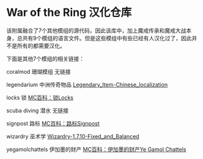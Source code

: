 # War of the Ring 汉化仓库

该附属融合了7个其他模组的源代码，因此该库中，加上魔戒传承和魔戒大战本身，总共有9个模组的语言文件。但是这些模组中有些已经有人汉化过了，因此并不是所有的都需要汉化。

下面是其他7个模组的相关链接：

coralmod 珊瑚模组 无链接

legendarium 中洲传奇物品 [Legendary_Item-Chinese_localization
](https://github.com/ArchiDreamZ/Legendary_Item-Chinese_localization)

locks 锁 [MC百科：锁Locks](https://www.mcmod.cn/class/1846.html)

scuba diving 潜水 无链接

signpost 路标 [MC百科：路标Signpost](https://www.mcmod.cn/class/1934.html)

wizardry 巫术学 [Wizardry-1.7.10-Fixed_and_Balanced](https://github.com/ArchiDreamZ/Wizardry-1.7.10-Fixed_and_Balanced)

yegamolchattels 伊加墨的财产 [MC百科：伊加墨的财产Ye Gamol Chattels](https://www.mcmod.cn/class/605.html)
